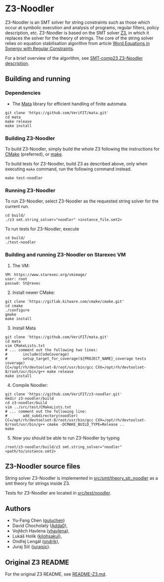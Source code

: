 # Z3-Noodler

Z3-Noodler is an SMT solver for string constraints such as those which occur at symbolic execution and analysis of programs, 
regular filters, policy description, etc. Z3-Noodler is based on the SMT solver [Z3](https://github.com/Z3Prover/z3), in which it replaces the solver 
for the theory of strings. 
The core of the string solver relies on equation stabilisation algorithm from article
[Word Equations in Synergy with Regular Constraints](https://link.springer.com/chapter/10.1007/978-3-031-27481-7_23).

For a brief overview of the algorithm, see [SMT-comp23 Z3-Noodler description](doc/noodler/z3-noodler_systems-description.pdf).

[//]: # (TODO: Write the following paragraphs. ## Differences from Z3 ## Supported features and limitations)

## Building and running

### Dependencies

* The [Mata](https://github.com/VeriFIT/mata/) library for efficient handling of finite automata.

```shell
git clone 'https://github.com/VeriFIT/mata.git'
cd mata
make release
make install
```

### Building Z3-Noodler

To build Z3-Noodler, simply build the whole Z3 following the instructions for [CMake][cmake] (preferred), or [make][make].

[visual_studio]: README-Z3.md#building-z3-on-windows-using-visual-studio-command-prompt
[make]: README-Z3.md#building-z3-using-make-and-gccclang
[cmake]: README-Z3.md#building-z3-using-cmake

To build tests for Z3-Noodler, build Z3 as described above, only when executing `make` command, run the following 
command instead.
```shell
make test-noodler
```

### Running Z3-Noodler
To run Z3-Noodler, select Z3-Noodler as the requested string solver for the current run.
```shell
cd build/
./z3 smt.string_solver="noodler" <instance_file.smt2> 
```

To run tests for Z3-Noodler, execute
```shell
cd build/
./test-noodler
```

### Building and running Z3-Noodler on Starexec VM

1. The VM:
```
VM: https://www.starexec.org/vmimage/
user: root
passwd: St@rexec
```
2. Install newer CMake:
```shell
git clone 'https://gitlab.kitware.com/cmake/cmake.git'
cd cmake
./configure
gmake
make install
```
3. Install Mata
```shell
git clone 'https://github.com/VeriFIT/mata.git'
cd mata
vim CMakeLists.txt
# ... comment out the following two lines:
#       include(CodeCoverage)
#       setup_target_for_coverage(${PROJECT_NAME}_coverage tests coverage)
CC=/opt/rh/devtoolset-8/root/usr/bin/gcc CXX=/opt/rh/devtoolset-8/root/usr/bin/g++ make release
make install
```
4. Compile Noodler:

```shell
git clone 'https://github.com/VeriFIT/z3-noodler.git'
mkdir z3-noodler/build
cd z3-noodler/build
vim ../src/test/CMakeLists.txt
# ... comment out the following line:
#       add_subdirectory(noodler)
CC=/opt/rh/devtoolset-8/root/usr/bin/gcc CXX=/opt/rh/devtoolset-8/root/usr/bin/g++ cmake -DCMAKE_BUILD_TYPE=Release ..
make
```

5. Now you should be able to run Z3-Noodler by typing
```shell
/root/z3-noodler/build/z3 smt.string_solver="noodler" <path/to/instance.smt2>
```

## Z3-Noodler source files

String solver Z3-Noodler is implemented in [src/smt/theory_str_noodler](src/smt/theory_str_noodler) as a smt 
theory for strings inside Z3.

Tests for Z3-Noodler are located in [src/test/noodler](src/test/noodler).

## Authors

- Yu-Fang Chen ([guluchen](https://github.com/guluchen))
- David Chocholatý ([Adda0](https://github.com/Adda0)),
- Vojtěch Havlena ([vhavlena](https://github.com/vhavlena/)),
- Lukáš Holík ([kilohsakul](https://github.com/kilohsakul)),
- Ondřej Lengál ([ondrik](https://github.com/ondrik)),
- Juraj Síč ([jurajsic](https://github.com/jurajsic)).

## Original Z3 README

For the original Z3 README, see [README-Z3.md](README-Z3.md).
